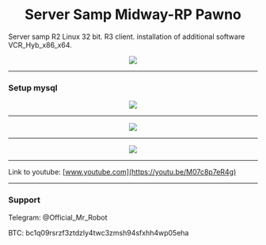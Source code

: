 <h1 align="center">Server Samp Midway-RP Pawno</h1>

Server samp R2 Linux 32 bit. R3 client. installation of additional software VCR_Hyb_x86_x64.

<p align="center">
	<img src="https://i.postimg.cc/WpqXfdbg/Samp4.png" />
</p>

-------


### Setup mysql

<p align="center">
	<img src="https://i.postimg.cc/k5MJXrhF/samp1.png" />
</p>

-------

<p align="center">
	<img src="https://i.postimg.cc/x86GhV7x/samp2.png" />
</p>

-------

<p align="center">
	<img src="https://i.postimg.cc/s23XQG1W/Samp3.png" />
</p>

-------

Link to youtube: [www.youtube.com](https://youtu.be/M07c8p7eR4g)

-------




### Support
Telegram: @Official_Mr_Robot

BTC: bc1q09rsrzf3ztdzly4twc3zmsh94sfxhh4wp05eha
